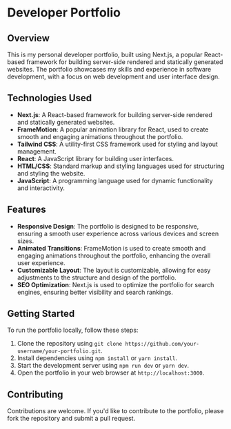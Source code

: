 # Developer Portfolio

## Overview
This is my personal developer portfolio, built using Next.js, a popular React-based framework for building server-side rendered and statically generated websites. The portfolio showcases my skills and experience in software development, with a focus on web development and user interface design.

## Technologies Used
- **Next.js**: A React-based framework for building server-side rendered and statically generated websites.
- **FrameMotion**: A popular animation library for React, used to create smooth and engaging animations throughout the portfolio.
- **Tailwind CSS**: A utility-first CSS framework used for styling and layout management.
- **React**: A JavaScript library for building user interfaces.
- **HTML/CSS**: Standard markup and styling languages used for structuring and styling the website.
- **JavaScript**: A programming language used for dynamic functionality and interactivity.

## Features
- **Responsive Design**: The portfolio is designed to be responsive, ensuring a smooth user experience across various devices and screen sizes.
- **Animated Transitions**: FrameMotion is used to create smooth and engaging animations throughout the portfolio, enhancing the overall user experience.
- **Customizable Layout**: The layout is customizable, allowing for easy adjustments to the structure and design of the portfolio.
- **SEO Optimization**: Next.js is used to optimize the portfolio for search engines, ensuring better visibility and search rankings.

## Getting Started
To run the portfolio locally, follow these steps:

1. Clone the repository using `git clone https://github.com/your-username/your-portfolio.git`.
2. Install dependencies using `npm install` or `yarn install`.
3. Start the development server using `npm run dev` or `yarn dev`.
4. Open the portfolio in your web browser at `http://localhost:3000`.

## Contributing
Contributions are welcome. If you'd like to contribute to the portfolio, please fork the repository and submit a pull request.